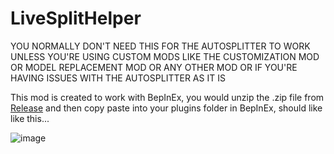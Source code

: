 # LiveSplitHelper
YOU NORMALLY DON'T NEED THIS FOR THE AUTOSPLITTER TO WORK UNLESS YOU'RE USING CUSTOM MODS LIKE THE CUSTOMIZATION MOD OR MODEL REPLACEMENT MOD OR ANY OTHER MOD OR IF YOU'RE HAVING ISSUES WITH THE AUTOSPLITTER AS IT IS

This mod is created to work with BepInEx, you would unzip the .zip file from [Release]([https://www.google.com](https://github.com/ru-mii/ADGAC-LiveSplitHelper/releases) "Releases") and then copy paste into your plugins folder in BepInEx, should like like this...
  
![image](https://github.com/ru-mii/ADGAC-LiveSplitHelper/assets/118167137/900091ae-9e17-4e0f-bb3e-5391bc0d1599)
